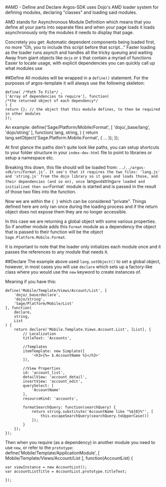 #AMD - Define and Declare
Argos-SDK uses Dojo's AMD loader system for defining modules, declaring "classes" and loading said modules.

AMD stands for Asynchronous Module Definition which means that you define all your parts into separate files and when your page loads it loads asynchronously only the modules it needs to display that page.

Concretely you get:
Automatic dependent components being loaded first, no more "Oh, you to include this script before that script..."
Faster loading as the loader runs asynch and handles all the tricky queuing and waiting
Away from giant objects like `dojo` or `$` that contain a myriad of functions
Easier to locate usage, with explicit dependencies you can quickly call up what modules use

##Define
All modules will be wrapped in a `define()` statement. For the purposes of argos-template it will always use the following skeleton:

    define( /*Path To File*/ , 
    ['Array of dependencies to require'], function(
    /*the returned object of each dependency*/
    ) {
    return {}; // the object that this module defines, to then be required in other modules
    });

An example:
    define('Sage/Platform/Mobile/Format', [
        'dojo/_base/lang',
        'dojo/string'
    ], function(
        lang,
        string,
    ) {
        return lang.setObject('Sage.Platform.Mobile.Format', { ... });
    });

At first glance the paths don't quite look like paths, you can setup shortcuts to your folder structure in your `index-dev.html` file to point to libraries or setup a namespace etc. 

Breaking this down, this file should will be loaded from: `../../argos-sdk/src/Format.js'.
It see's that it requires the two files: 'lang.js' and 'string.js' from the dojo library so it goes and loads those, and their dependencies (and so on), once `lang` and `string` are loaded and initialized then our `Format` module is started and is passed in the result of those two files into the function.

Now we are within the `{ }` which can be considered "private". Things defined here are only ran once during the loading process and if the return object does not expose them they are no longer accessible.

In this case we are returning a global object with some various properties. So if another module adds this `Format` module as a dependency the object that is passed to their function will be the object `Sage.Platform.Mobile.Format`.

It is important to note that the loader only initializes each module once and it passes the references to any module that needs it.

##Declare
The example above used `lang.setObject()` to set a global object, however, in most cases you will use `declare` which sets up a factory-like class where you would use the `new` keyword to create instances of.

Meaning if you have this:

    define('Mobile/Template/Views/Account/List', [
        'dojo/_base/declare',
        'dojo/string',
        'Sage/Platform/Mobile/List'
    ], function(
        declare,
        string,
        List
    ) {
        return declare('Mobile.Template.Views.Account.List', [List], {
            // Localization
            titleText: 'Accounts',

            //Templates
            itemTemplate: new Simplate([
                '<h3>{%= $.AccountName %}</h3>'
            ]),

            //View Properties
            id: 'account_list',
            detailView: 'account_detail',
            insertView: 'account_edit',
            querySelect: [
                'AccountName'
            ],
            resourceKind: 'accounts',

            formatSearchQuery: function(searchQuery) {
                return string.substitute('AccountName like "%${0}%"', [
                    this.escapeSearchQuery(searchQuery.toUpperCase())
                ]);
            }
        });
    });

Then when you require (as a dependency) in another module you need to use `new`, or refer to the `prototype`:
    define('Mobile/Template/ApplicationModule', [
        Mobile/Template/Views/Account/List
    ], function(AccountList) {

    var viewInstance = new AccountList();
    var accountListTitle = AccountList.prototype.titleText;

    });


